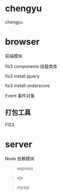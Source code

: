 # chengyu
chengyu

# browser
前端模块

fis3 components 挂载类库

fis3 install jquery

fis3 install underscore


Event 事件对象

## 打包工具
  FIS3


# server
Node 依赖模块 

> express

> ejs

> mysql
